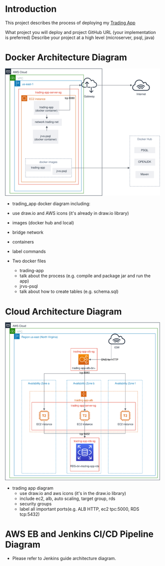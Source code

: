 
# Introduction
This project describes the process of deploying my [Trading App](github.com/MiriamEA/trading_app)

What project you will deploy and project GitHub URL (your implementation is preferred)
Describe your project at a high level (microserver, psql, java)

# Docker Architecture Diagram
![docker architecture](https://github.com/MiriamEA/cloud_DevOps/blob/master/assets/trading-app-docker.svg)
- trading_app docker diagram including:
 - use draw.io and AWS icons (it's already in draw.io library)
 - images (docker hub and local)
 - bridge network
 - containers
 - label commands

- Two docker files
  - trading-app
   - talk about the process (e.g. compile and package jar and run the app)
  - jrvs-psql
   - talk about how to create tables (e.g. schema.sql)

# Cloud Architecture Diagram
![cloud architecture](https://github.com/MiriamEA/cloud_DevOps/blob/master/assets/trading-app-aws.svg)
- trading app diagram
  - use draw.io and aws icons (it's in the draw.io library)
  - include ec2, alb, auto scaling, target group, rds
  - security groups
  - label all important ports(e.g. ALB HTTP, ec2 tpc:5000, RDS tcp:5432)
  
# AWS EB and Jenkins CI/CD Pipeline Diagram
- Please refer to Jenkins guide architecture diagram.
